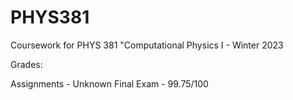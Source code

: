 # PHYS381
Coursework for PHYS 381 "Computational Physics I - Winter 2023

Grades:

Assignments - Unknown
Final Exam - 99.75/100
